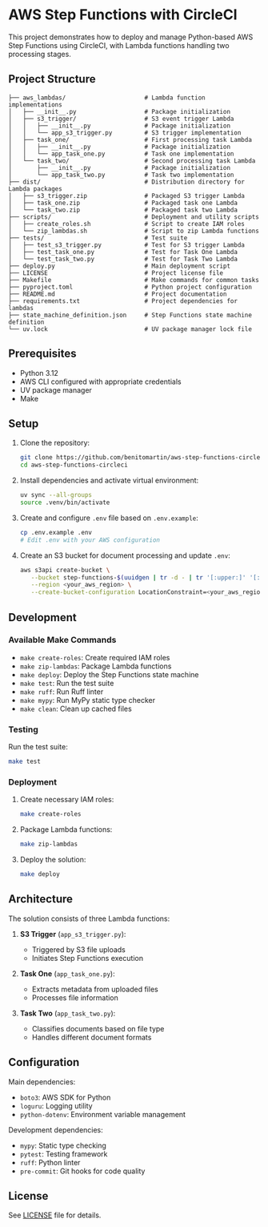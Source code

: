 # AWS Step Functions with CircleCI

This project demonstrates how to deploy and manage Python-based AWS Step Functions using CircleCI, with Lambda functions handling two processing stages.

## Project Structure

```text
├── aws_lambdas/                      # Lambda function implementations
│   ├── __init__.py                   # Package initialization
│   ├── s3_trigger/                   # S3 event trigger Lambda
│   │   ├── __init__.py               # Package initialization
│   │   └── app_s3_trigger.py         # S3 trigger implementation
│   ├── task_one/                     # First processing task Lambda
│   │   ├── __init__.py               # Package initialization
│   │   └── app_task_one.py           # Task one implementation
│   └── task_two/                     # Second processing task Lambda
│       ├── __init__.py               # Package initialization
│       └── app_task_two.py           # Task two implementation
├── dist/                             # Distribution directory for Lambda packages
│   ├── s3_trigger.zip                # Packaged S3 trigger Lambda
│   ├── task_one.zip                  # Packaged task one Lambda
│   └── task_two.zip                  # Packaged task two Lambda
├── scripts/                          # Deployment and utility scripts
│   ├── create_roles.sh               # Script to create IAM roles
│   └── zip_lambdas.sh                # Script to zip Lambda functions
├── tests/                            # Test suite
│   ├── test_s3_trigger.py            # Test for S3 trigger Lambda
│   ├── test_task_one.py              # Test for Task One Lambda
│   └── test_task_two.py              # Test for Task Two Lambda
├── deploy.py                         # Main deployment script
├── LICENSE                           # Project license file
├── Makefile                          # Make commands for common tasks
├── pyproject.toml                    # Python project configuration
├── README.md                         # Project documentation
├── requirements.txt                  # Project dependencies for lambdas
├── state_machine_definition.json     # Step Functions state machine definition
└── uv.lock                           # UV package manager lock file
```

## Prerequisites

- Python 3.12
- AWS CLI configured with appropriate credentials
- UV package manager
- Make

## Setup

1. Clone the repository:

   ```bash
   git clone https://github.com/benitomartin/aws-step-functions-circleci.git
   cd aws-step-functions-circleci
   ```

1. Install dependencies and activate virtual environment:

   ```bash
   uv sync --all-groups
   source .venv/bin/activate
   ```

1. Create and configure `.env` file based on `.env.example`:

   ```bash
   cp .env.example .env
   # Edit .env with your AWS configuration
   ```

1. Create an S3 bucket for document processing and update `.env`:

   ```bash
   aws s3api create-bucket \
      --bucket step-functions-$(uuidgen | tr -d - | tr '[:upper:]' '[:lower:]' ) \
      --region <your_aws_region> \
      --create-bucket-configuration LocationConstraint=<your_aws_region>
   ```

## Development

### Available Make Commands

- `make create-roles`: Create required IAM roles
- `make zip-lambdas`: Package Lambda functions
- `make deploy`: Deploy the Step Functions state machine
- `make test`: Run the test suite
- `make ruff`: Run Ruff linter
- `make mypy`: Run MyPy static type checker
- `make clean`: Clean up cached files

### Testing

Run the test suite:

```bash
make test
```

### Deployment

1. Create necessary IAM roles:

   ```bash
   make create-roles
   ```

1. Package Lambda functions:

   ```bash
   make zip-lambdas
   ```

1. Deploy the solution:

   ```bash
   make deploy
   ```

## Architecture

The solution consists of three Lambda functions:

1. **S3 Trigger** (`app_s3_trigger.py`):

   - Triggered by S3 file uploads
   - Initiates Step Functions execution

1. **Task One** (`app_task_one.py`):

   - Extracts metadata from uploaded files
   - Processes file information

1. **Task Two** (`app_task_two.py`):

   - Classifies documents based on file type
   - Handles different document formats

## Configuration

Main dependencies:

- `boto3`: AWS SDK for Python
- `loguru`: Logging utility
- `python-dotenv`: Environment variable management

Development dependencies:

- `mypy`: Static type checking
- `pytest`: Testing framework
- `ruff`: Python linter
- `pre-commit`: Git hooks for code quality

## License

See [LICENSE](LICENSE) file for details.
